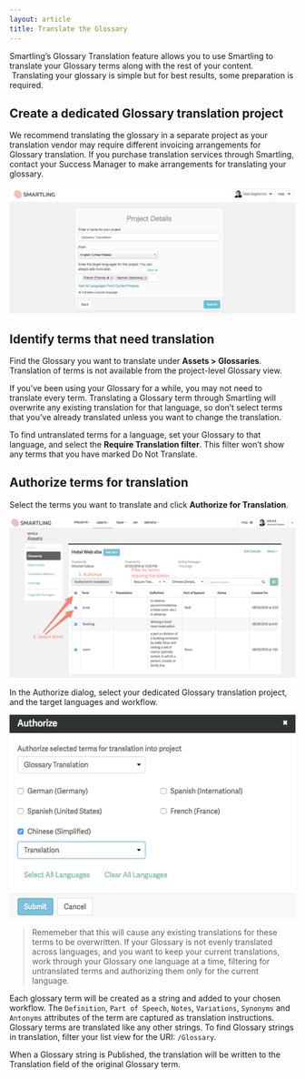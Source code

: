 ```yaml
---
layout: article
title: Translate the Glossary
---
```



Smartling’s Glossary Translation feature allows you to use Smartling to translate your Glossary terms along with the rest of your content. &nbsp;Translating your glossary is simple but for best results, some preparation is required.

## Create a dedicated Glossary translation project

We recommend translating the glossary in a separate project as your translation vendor may require different invoicing arrangements for Glossary translation. If you purchase translation services through Smartling, contact your Success Manager to make arrangements for translating your glossary.

![](/uploads/versions/smartling---create-a-project-2---x----1228-544x---.png)

## Identify terms that need translation

Find the Glossary you want to translate under&nbsp;**Assets &gt; Glossaries**. Translation of terms is not available from the project-level Glossary view.

If you’ve been using your Glossary for a while, you may not need to translate every term. Translating a Glossary term through Smartling will overwrite any existing translation for that language, so don’t select terms that you’ve already translated unless you want to change the translation.&nbsp;

To find untranslated terms for a language, set your Glossary to that language, and select the&nbsp;**Require Translation filter**. This filter won’t show any terms that you have marked Do Not Translate.

## Authorize terms for translation

Select the terms you want to translate and click&nbsp;**Authorize for Translation**.

![](/uploads/versions/smartling---linguistic-assets--hotels----x----1265-710x---.png)

In the Authorize dialog, select your dedicated Glossary translation project, and the target languages and workflow.

![](/uploads/versions/smartling---linguistic-assets--hotels----x----568-402x---.png)

> Rememeber that this will cause any existing translations for these terms to be overwritten. If your Glossary is not evenly translated across languages, and you want to keep your current translations, work through your Glossary one language at a time, filtering for untranslated terms and authorizing them only for the current language.

Each glossary term will be created as a string and added to your chosen workflow. The `Definition`, `Part of Speech`, `Notes`, `Variations`, `Synonyms` and `Antonyms` attributes of the term are captured as translation instructions. Glossary terms are translated like any other strings. To find Glossary strings in translation, filter your list view for the URI: `/Glossary`.

When a Glossary string is Published, the translation will be written to the Translation field of the original Glossary term.